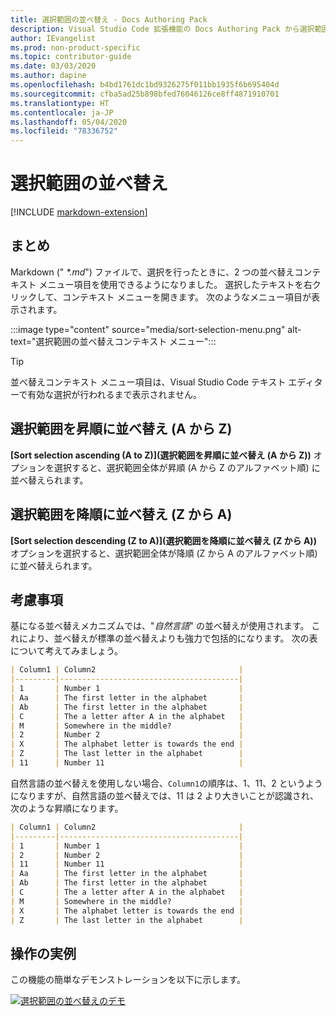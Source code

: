 ```yaml
---
title: 選択範囲の並べ替え - Docs Authoring Pack
description: Visual Studio Code 拡張機能の Docs Authoring Pack から選択範囲の並べ替え機能を使用する方法について説明します。
author: IEvangelist
ms.prod: non-product-specific
ms.topic: contributor-guide
ms.date: 03/03/2020
ms.author: dapine
ms.openlocfilehash: b4bd1761dc1bd9326275f011bb1935f6b695404d
ms.sourcegitcommit: cfba5ad25b898bfed76046126ce8ff4871910701
ms.translationtype: HT
ms.contentlocale: ja-JP
ms.lasthandoff: 05/04/2020
ms.locfileid: "78336752"
---
```

# <a name="sort-selection"></a>選択範囲の並べ替え

[!INCLUDE [markdown-extension](includes/markdown-extension.md)]

## <a name="summary"></a>まとめ

Markdown (" *\*.md*") ファイルで、選択を行ったときに、2 つの並べ替えコンテキスト メニュー項目を使用できるようになりました。 選択したテキストを右クリックして、コンテキスト メニューを開きます。 次のようなメニュー項目が表示されます。

:::image type="content" source="media/sort-selection-menu.png" alt-text="選択範囲の並べ替えコンテキスト メニュー":::

> [!TIP]
> 並べ替えコンテキスト メニュー項目は、Visual Studio Code テキスト エディターで有効な選択が行われるまで表示されません。

## <a name="sort-selection-ascending-a-to-z"></a>選択範囲を昇順に並べ替え (A から Z)

**[Sort selection ascending (A to Z)]\(選択範囲を昇順に並べ替え (A から Z)\)** オプションを選択すると、選択範囲全体が昇順 (A から Z のアルファベット順) に並べ替えられます。

## <a name="sort-selection-descending-z-to-a"></a>選択範囲を降順に並べ替え (Z から A)

**[Sort selection descending (Z to A)]\(選択範囲を降順に並べ替え (Z から A)\)** オプションを選択すると、選択範囲全体が降順 (Z から A のアルファベット順) に並べ替えられます。

## <a name="considerations"></a>考慮事項

基になる並べ替えメカニズムでは、"*自然言語*" の並べ替えが使用されます。 これにより、並べ替えが標準の並べ替えよりも強力で包括的になります。 次の表について考えてみましょう。

```markdown
| Column1 | Column2                                |
|---------|----------------------------------------|
| 1       | Number 1                               |
| Aa      | The first letter in the alphabet       |
| Ab      | The first letter in the alphabet       |
| C       | The a letter after A in the alphabet   |
| M       | Somewhere in the middle?               |
| 2       | Number 2                               |
| X       | The alphabet letter is towards the end |
| Z       | The last letter in the alphabet        |
| 11      | Number 11                              |
```

自然言語の並べ替えを使用しない場合、`Column1`の順序は、1、11、2 というようになりますが、自然言語の並べ替えでは、11 は 2 より大きいことが認識され、次のような昇順になります。

```markdown
| Column1 | Column2                                |
|---------|----------------------------------------|
| 1       | Number 1                               |
| 2       | Number 2                               |
| 11      | Number 11                              |
| Aa      | The first letter in the alphabet       |
| Ab      | The first letter in the alphabet       |
| C       | The a letter after A in the alphabet   |
| M       | Somewhere in the middle?               |
| X       | The alphabet letter is towards the end |
| Z       | The last letter in the alphabet        |
```

## <a name="in-action"></a>操作の実例

この機能の簡単なデモンストレーションを以下に示します。

[![選択範囲の並べ替えのデモ](media/sort-selection.gif)](media/sort-selection.gif#lightbox)
